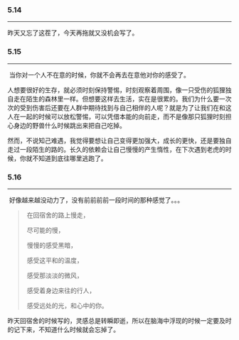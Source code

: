 ### 5.14

---

昨天又忘了这茬了，今天再拖就又没机会写了。

### 5.15

---

​	当你对一个人不在意的时候，你就不会再去在意他对你的感受了。

​	人想要很好的生存，就必须时刻保持警惕，时刻观察着周围，像一只受伤的狐狸独自走在陌生的森林里一样。但想要这样去生活，实在是很累的。我们为什么要一次次的受到伤害后还要在人群中期待找到与自己相伴的人呢？就是为了让我们在和这人在一起的时候可以放松警惕，可以凭借本能的向前走，而不是像那只狐狸时刻担心身边的野兽什么时候跳出来把自己吃掉。

​	然而，不说知己难遇，我觉得要想让自己变得更加强大，成长的更快，还是要独自走过一段陌生的路的。长久的依赖会让自己慢慢的产生惰性，在下次遇到老虎的时候，你就不知道到底往哪里逃跑了。

### 5.16

---

​	好像越来越没动力了，没有前前前前一段时间的那种感觉了。。。

> ​	在回宿舍的路上慢走，
>
> ​	尽可能的慢，
>
> ​	慢慢的感受黑暗，
>
> ​	感受这平和的温度，
>
> ​	感受那淡淡的微风，
>
> ​	感受着身边来往的行人，
>
> ​	感受远处的光，和心中的你。 

​	昨天回宿舍的时候写的，灵感总是转瞬即逝，所以在脑海中浮现的时候一定要及时的记下来，不知道什么时候就会忘掉了。